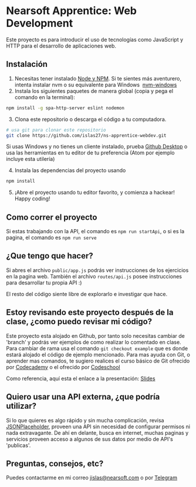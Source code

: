 # Nearsoft Apprentice: Web Development

Este proyecto es para introducir el uso de tecnologías como JavaScript y
HTTP para el desarrollo de aplicaciones web.

## Instalación
1. Necesitas tener instalado [Node y NPM](https://nodejs.org/en/).
Si te sientes más aventurero, intenta instalar nvm o su equivalente para Windows 
[nvm-windows](https://github.com/coreybutler/nvm-windows)
2. Instala los siguientes paquetes de manera global (copia y pega el comando en la terminal):
```sh
npm install -g spa-http-server eslint nodemon
```
3. Clona este repositorio o descarga el código a tu computadora.
```sh
# usa git para clonar este repositorio
git clone https://github.com/islas27/ns-apprentice-webdev.git
```
Si usas Windows y no tienes un cliente instalado, prueba
[Github Desktop](https://desktop.github.com/) o usa las herramientas en tu
editor de tu preferencia (Atom por ejemplo incluye esta utilería)

4. Instala las dependencias del proyecto usando
```sh
npm install
```
5. ¡Abre el proyecto usando tu editor favorito, y comienza a hackear! Happy coding!

## Como correr el proyecto
Si estas trabajando con la API, el comando es `npm run startApi`, o si es la pagina,
el comando es `npm run serve`

## ¿Que tengo que hacer?
Si abres el archivo `public/app.js` podrás ver instrucciones de los ejercicios en la pagina web.
También el archivo `routes/api.js` posee instrucciones para desarrollar tu propia API :)

El resto del código siente libre de explorarlo e investigar que hace.

## Estoy revisando este proyecto después de la clase, ¿como puedo revisar mi código?
Este proyecto esta alojado en Github, por tanto solo necesitas cambiar de 'branch'
y podrás ver ejemplos de como realizar lo comentado en clase.
Para cambiar de rama usa el comando `git checkout example` que es donde estará alojado el
código de ejemplo mencionado. Para mas ayuda con Git, o aprender mas comandos,
te sugiero realices el curso básico de Git ofrecido por
[Codecademy](https://www.codecademy.com/learn/learn-git) o el ofrecido por
[Codeschool](https://www.codeschool.com/courses/try-git)

Como referencia, aquí esta el enlace a la presentación: [Slides](http://slides.com/jonathanislas/webdev-js)

## Quiero usar una API externa, ¿que podría utilizar?
Si lo que quieres es algo rápido y sin mucha complicación, revisa
[JSONPlaceholder](https://jsonplaceholder.typicode.com/), proveen una API sin
necesidad de configurar permisos ni nada extravagante. De ahí en delante,
busca en internet, muchas paginas y servicios proveen acceso a algunos de sus datos
por medio de API's 'publicas'.

## Preguntas, consejos, etc?
Puedes contactarme en mi correo <jislas@nearsoft.com> o por
[Telegram](https://t.me/islas27)

